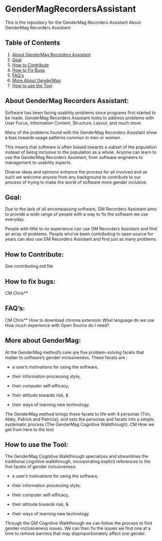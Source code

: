 # GenderMagRecordersAssistant
This is the repository for the GenderMag Recorders Assistant
About GenderMag Recorders Assistant:

## Table of Contents
1. [About GenderMag Recorders Assistant](#about-gendermag-recorders-assistant)
1. [Goal](#goal)
1. [How to Contribute](#how-to-contribute)
1. [How to Fix Bugs](#how-to-fix-bugs)
1. [FAQ's](#faqs)
1. [More About GenderMag](#more-about-gendermag)
1. [How to use the Tool](#how-to-use-the-tool)

## About GenderMag Recorders Assistant:
Software has been facing usability problems since programs first started to be made. GenderMag Recorders Assistant looks to address problems with User Focus, Information Content, Structure, Layout, and much more. 

Many of the problems found with the GenderMag Recorders Assistant show a bias towards usage patterns common in men or women.

This means that software is often biased towards a subset of the population instead of being inclusive to the population as a whole. Anyone can learn to use the GenderMag Recorders Assistant, from software engineers to management to usability experts. 

Diverse ideas and opinions enhance the process for all involved and as such we welcome anyone from any background to contribute to our process of trying to make the world of software more gender inclusive.
    
## Goal: 
Due to the lack of all encompassing software, GM Recorders Assistant aims to provide a wide range of people with a way to fix the software we use everyday. 

People with little to no experience can use GM Recorders Assistant and find an array of problems. People who’ve been contributing to open source for years can also use GM Recorders Assistant and find just as many problems. 

## How to Contribute:
See contributing.md file

## How to fix bugs:
CM Chris**

## FAQ’s:
CM Chris**
How to download chrome extension
What language do we use
How much experience with Open Source do I need?

## More about GenderMag:
At the GenderMag method’s core are five problem-solving facets that matter to software’s gender-inclusiveness. These facets are :	

- a user’s motivations for using the software,

- their information processing style,

- their computer self-efficacy,

- their attitude towards risk, &

- their ways of learning new technology.

The GenderMag method brings these facets to life with 4 personas (Tim, Abby, Patrick and Patricia), and sets the personas and facets into a simple, systematic process (The GenderMag Cognitive Walkthrough). 
CM How we get from here to the tool

## How to use the Tool:
The GenderMag Cognitive Walkthrough specializes and streamlines the traditional cognitive walkthrough, incorporating explicit references to the five facets of gender inclusiveness:

- a user’s motivations for using the software,

- their information processing style,

- their computer self-efficacy,

- their attitude towards risk, &

- their ways of learning new technology. 

Through the GM Cognitive Walkthrough we can follow the process to find gender-inclusiveness issues. We can then fix the issues we find one at a time to remove barriers that may disproportionately affect one gender.


